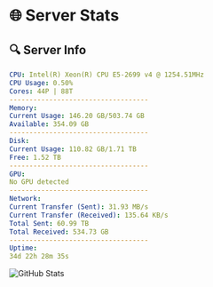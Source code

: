 # 🌐 Server Stats
## 🔍 Server Info
```yaml
CPU: Intel(R) Xeon(R) CPU E5-2699 v4 @ 1254.51MHz
CPU Usage: 0.50%
Cores: 44P | 88T
-----------------------------------
Memory:
Current Usage: 146.20 GB/503.74 GB
Available: 354.09 GB
-----------------------------------
Disk:
Current Usage: 110.82 GB/1.71 TB
Free: 1.52 TB
-----------------------------------
GPU:
No GPU detected
-----------------------------------
Network:
Current Transfer (Sent): 31.93 MB/s
Current Transfer (Received): 135.64 KB/s
Total Sent: 60.99 TB
Total Received: 534.73 GB
-----------------------------------
Uptime:
34d 22h 28m 35s
```
![GitHub Stats](https://img.shields.io/badge/Updated-2025-04-11_19:51:24-blue)